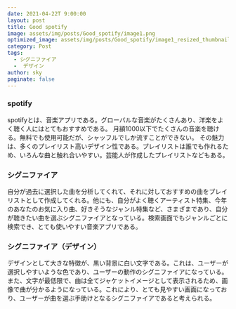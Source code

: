 ```yaml
---
date: 2021-04-22T 9:00:00
layout: post
title: Good spotify
image: assets/img/posts/Good_spotify/image1.png
optimized_image: assets/img/posts/Good_spotify/image1_resized_thumbnail.png
category: Post
tags: 
  - シグニファイア
  -  デザイン
author: sky
paginate: false
---
```


### spotify 
spotifyとは、音楽アプリである。グローバルな音楽がたくさんあり、洋楽をよく聴く人にはとてもおすすめである。
月額1000以下でたくさんの音楽を聴ける。無料でも使用可能だが、シャッフルでしか流すことができない。
その魅力は、多くのプレイリスト高いデザイン性である。プレイリストは誰でも作れるため、いろんな曲と触れ合いやすい。芸能人が作成したプレイリストなどもある。

### シグニファイア

自分が過去に選択した曲を分析してくれて、それに対しておすすめの曲をプレイリストとして作成してくれる。他にも、自分がよく聴くアーティスト特集、今年のあなたのお気に入り曲、好きそうなジャンル特集など、さまざまであり、自分が聴きたい曲を選ぶシグニファイアとなっている。検索画面でもジャンルごとに検索でき、とても使いやすい音楽アプリである。

### シグニファイア（デザイン）
デザインとして大きな特徴が、黒い背景に白い文字である。これは、ユーザーが選択しやすいような色であり、ユーザーの動作のシグニファイアになっている。
また、文字が最低限で、曲は全てジャケットイメージとして表示されるため、画像で曲が分かるようになっている。これにより、とても見やすい画面になっており、ユーザーが曲を選ぶ手助けとなるシグニファイアであると考えられる。
